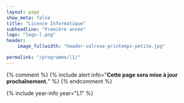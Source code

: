 ```yaml
---
layout: page
show_meta: false
title: "Licence Informatique"
subheadline: "Première année"
logo: "logo-l.png"
header:
    image_fullwidth: "header-valrose-printemps-petite.jpg"

permalink: "/programme/l1/"
---
```


{% comment %}
{% include alert info="<b>Cette page sera mise à jour prochaînement.</b>" %}
{% endcomment %}

{% include year-info year="L1" %}

